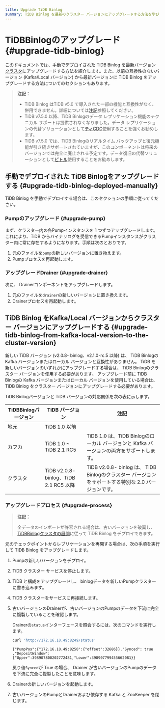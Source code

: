 ```yaml
---
title: Upgrade TiDB Binlog
summary: TiDB Binlog を最新のクラスター バージョンにアップグレードする方法を学びます。
---
```


# TiDBBinlogのアップグレード {#upgrade-tidb-binlog}

このドキュメントでは、手動でデプロイされた TiDB Binlog を最新バージョン[クラスタ](/tidb-binlog/tidb-binlog-overview.md)にアップグレードする方法を紹介します。また、以前の互換性のないバージョン (Kafka/Local バージョン) から最新バージョンに TiDB Binlog をアップグレードする方法についてのセクションもあります。

> **注記：**
>
> -   TiDB Binlog はTiDB v5.0 で導入された一部の機能と互換性がなく、併用できません。詳細については[注記](/tidb-binlog/tidb-binlog-overview.md#notes)参照してください。
> -   TiDB v7.5.0 以降、TiDB Binlogのデータ レプリケーション機能のテクニカル サポートは提供されなくなりました。データ レプリケーションの代替ソリューションとして[ティCDC](/ticdc/ticdc-overview.md)使用することを強くお勧めします。
> -   TiDB v7.5.0 では、TiDB Binlogのリアルタイム バックアップと復元機能が引き続きサポートされていますが、このコンポーネントは将来のバージョンでは完全に廃止される予定です。データ復旧の代替ソリューションとして[ピトル](/br/br-pitr-guide.md)使用することをお勧めします。

## 手動でデプロイされた TiDB Binlogをアップグレードする {#upgrade-tidb-binlog-deployed-manually}

TiDB Binlog を手動でデプロイする場合は、このセクションの手順に従ってください。

### Pumpのアップグレード {#upgrade-pump}

まず、クラスター内の各Pumpインスタンスを 1 つずつアップグレードします。これにより、TiDB からバイナリログを受信できるPumpインスタンスがクラスター内に常に存在するようになります。手順は次のとおりです。

1.  元のファイルを`pump`の新しいバージョンに置き換えます。
2.  Pumpプロセスを再起動します。

### アップグレードDrainer {#upgrade-drainer}

次に、 Drainerコンポーネントをアップグレードします。

1.  元のファイルを`drainer`の新しいバージョンに置き換えます。
2.  Drainerプロセスを再起動します。

## TiDB Binlog をKafka/Local バージョンからクラスター バージョンにアップグレードする {#upgrade-tidb-binlog-from-kafka-local-version-to-the-cluster-version}

新しい TiDB バージョン (v2.0.8- binlog、v2.1.0-rc.5 以降) は、 TiDB Binlogの Kafka バージョンまたはローカル バージョンと互換性がありません。 TiDB を新しいバージョンのいずれかにアップグレードする場合は、 TiDB Binlogのクラスター バージョンを使用する必要があります。 アップグレード前に TiDB Binlogの Kafka バージョンまたはローカル バージョンを使用している場合は、 TiDB Binlog をクラスター バージョンにアップグレードする必要があります。

TiDB Binlogバージョンと TiDB バージョンの対応関係を次の表に示します。

| TiDBBinlogバージョン | TiDB バージョン                          | 注記                                                                    |
| --------------- | ----------------------------------- | --------------------------------------------------------------------- |
| 地元              | TiDB 1.0 以前                         |                                                                       |
| カフカ             | TiDB 1.0 ~ TiDB 2.1 RC5             | TiDB 1.0 は、TiDB Binlogのローカル バージョンと Kafka バージョンの両方をサポートします。            |
| クラスタ            | TiDB v2.0.8- binlog、TiDB 2.1 RC5 以降 | TiDB v2.0.8- binlog は、 TiDB Binlogのクラスター バージョンをサポートする特別な 2.0 バージョンです。 |

### アップグレードプロセス {#upgrade-process}

> **注記：**
>
> 全データのインポートが許容される場合は、古いバージョンを破棄し、 [TiDBBinlogクラスタの展開](/tidb-binlog/deploy-tidb-binlog.md)に従って TiDB Binlog をデプロイできます。

元のチェックポイントからレプリケーションを再開する場合は、次の手順を実行して TiDB Binlog をアップグレードします。

1.  Pumpの新しいバージョンをデプロイ。

2.  TiDB クラスター サービスを停止します。

3.  TiDB と構成をアップグレードし、 binlogデータを新しいPumpクラスターに書き込みます。

4.  TiDB クラスターをサービスに再接続します。

5.  古いバージョンのDrainerが、古いバージョンのPumpのデータを下流に完全に複製していることを確認します。

    Drainerの`status`インターフェースを照会するには、次のコマンドを実行します。

    ```bash
    curl 'http://172.16.10.49:8249/status'
    ```

        {"PumpPos":{"172.16.10.49:8250":{"offset":32686}},"Synced": true ,"DepositWindow":{"Upper":398907800202772481,"Lower":398907799455662081}}

    戻り値`Synced`が True の場合、 Drainer が古いバージョンのPumpのデータを下流に完全に複製したことを意味します。

6.  Drainerの新しいバージョンを起動します。

7.  古いバージョンのPumpとDrainerおよび依存する Kafka と ZooKeeper を閉じます。
